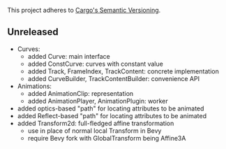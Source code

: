 This project adheres to [Cargo's Semantic Versioning](https://doc.rust-lang.org/cargo/reference/semver.html).

## Unreleased

- Curves:
  - added Curve: main interface
  - added ConstCurve: curves with constant value
  - added Track, FrameIndex, TrackContent: concrete implementation
  - added CurveBuilder, TrackContentBuilder: convenience API
- Animations:
  - added AnimationClip: representation
  - added AnimationPlayer, AnimationPlugin: worker
- added optics-based "path" for locating attributes to be animated
- added Reflect-based "path" for locating attributes to be animated
- added Transform2d: full-fledged affine transformation
  - use in place of normal local Transform in Bevy
  - require Bevy fork with GlobalTransform being Affine3A

